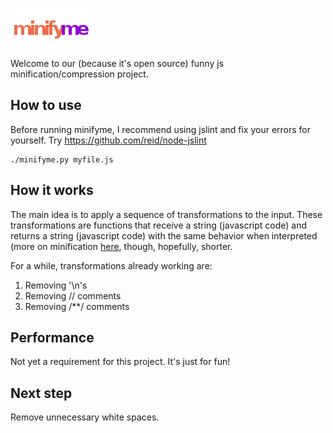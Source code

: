 ![Alt text](https://github.com/cathoderay/minifyme/raw/master/wiki/minifyme.png)

Welcome to our (because it's open source) funny js minification/compression project.

How to use
-------

Before running minifyme, I recommend using jslint and fix your errors for yourself.
Try https://github.com/reid/node-jslint

    ./minifyme.py myfile.js


How it works
------------

The main idea is to apply a sequence of transformations to the input. These transformations are functions that receive a string (javascript code) and 
returns a string (javascript code) with the same behavior when interpreted (more on minification [here](http://en.wikipedia.org/wiki/Minification_(programming\))), though, hopefully, shorter.

For a while, transformations already working are:

  1. Removing '\n's
  2. Removing // comments
  3. Removing /**/ comments


Performance
-----------

Not yet a requirement for this project. It's just for fun!


Next step
---------
Remove unnecessary white spaces.